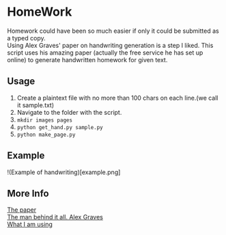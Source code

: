 HomeWork
========

Homework could have been so much easier if only it could be submitted as a typed copy.  
Using Alex Graves' paper on handwriting generation is a step I liked. 
This script uses his amazing paper (actually the free service he has set up online) to
generate handwritten homework for given text.

Usage
-----

1. Create a plaintext file with no more than 100 chars on each line.(we call it sample.txt)
2. Navigate to the folder with the script.
3. `mkdir images pages`
4. `python get_hand.py sample.py`
5. `python make_page.py`


Example
-------

!(Example of handwriting)[example.png]


More Info
---------

[The paper](http://arxiv.org/abs/1308.0850)  
[The man behind it all. Alex Graves](http://www.cs.toronto.edu/~graves/)  
[What I am using](http://www.cs.toronto.edu/~graves/handwriting.html)
